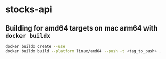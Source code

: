 # stocks-api

## Building for amd64 targets on mac arm64 with `docker buildx`

```bash
docker buildx create --use
docker buildx build --platform linux/amd64 --push -t <tag_to_push> .
```